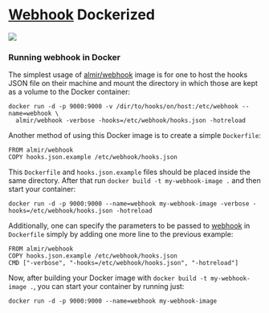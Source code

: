 [Webhook](https://github.com/adnanh/webhook/) Dockerized
=================

[![](https://badge.imagelayers.io/almir/webhook:latest.svg)](https://imagelayers.io/?images=almir/webhook:latest 'Get your own badge on imagelayers.io')

### Running webhook in Docker
The simplest usage of [almir/webhook](https://hub.docker.com/r/almir/webhook/) image is for one to host the hooks JSON file on their machine and mount the directory in which those are kept as a volume to the Docker container:
```shell
docker run -d -p 9000:9000 -v /dir/to/hooks/on/host:/etc/webhook --name=webhook \
  almir/webhook -verbose -hooks=/etc/webhook/hooks.json -hotreload
```

Another method of using this Docker image is to create a simple `Dockerfile`:
```docker
FROM almir/webhook
COPY hooks.json.example /etc/webhook/hooks.json
```

This `Dockerfile` and `hooks.json.example` files should be placed inside the same directory. After that run `docker build -t my-webhook-image .` and then start your container:
```shell
docker run -d -p 9000:9000 --name=webhook my-webhook-image -verbose -hooks=/etc/webhook/hooks.json -hotreload
```

Additionally, one can specify the parameters to be passed to [webhook](https://github.com/adnanh/webhook/) in `Dockerfile` simply by adding one more line to the previous example:
```docker
FROM almir/webhook
COPY hooks.json.example /etc/webhook/hooks.json
CMD ["-verbose", "-hooks=/etc/webhook/hooks.json", "-hotreload"]
```

Now, after building your Docker image with `docker build -t my-webhook-image .`, you can start your container by running just:
```shell
docker run -d -p 9000:9000 --name=webhook my-webhook-image
```
